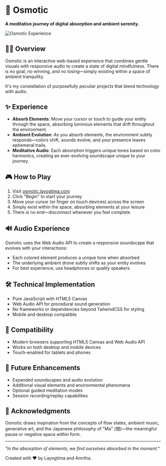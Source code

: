 # 🌊 Osmotic

**A meditative journey of digital absorption and ambient serenity.**

![Osmotic Experience](https://osmotic.layogtima.com/osmotic.png)

## 🧘‍♀️ Overview

Osmotic is an interactive web-based experience that combines gentle visuals with responsive audio to create a state of digital mindfulness. There is no goal, no winning, and no losing—simply existing within a space of ambient tranquility.

It's my constellation of purposefully peculiar projects that blend technology with audio.


## ✨ Experience

- **Absorb Elements**: Move your cursor or touch to guide your entity through the space, absorbing luminous elements that drift throughout the environment.
- **Ambient Evolution**: As you absorb elements, the environment subtly responds—colors shift, sounds evolve, and your presence leaves ephemeral trails.
- **Meditative Audio**: Each absorption triggers unique tones based on color harmonics, creating an ever-evolving soundscape unique to your journey.

## 🎮 How to Play

1. Visit [osmotic.layogtima.com](https://osmotic.layogtima.com)
2. Click "Begin" to start your journey
3. Move your cursor (or finger on touch devices) across the screen
4. Simply exist within the space, absorbing elements at your leisure
5. There is no end—disconnect whenever you feel complete

## 🔊 Audio Experience

Osmotic uses the Web Audio API to create a responsive soundscape that evolves with your interactions:

- Each colored element produces a unique tone when absorbed
- The underlying ambient drone subtly shifts as your entity evolves
- For best experience, use headphones or quality speakers

## 🛠️ Technical Implementation

- Pure JavaScript with HTML5 Canvas
- Web Audio API for procedural sound generation
- No frameworks or dependencies beyond TailwindCSS for styling
- Mobile and desktop compatible

## 📱 Compatibility

- Modern browsers supporting HTML5 Canvas and Web Audio API
- Works on both desktop and mobile devices
- Touch-enabled for tablets and phones

## 🚀 Future Enhancements

- Expanded soundscapes and audio evolution
- Additional visual elements and environmental phenomena
- Optional guided meditation modes
- Session recording/replay capabilities

## 🙏 Acknowledgments

Osmotic draws inspiration from the concepts of flow states, ambient music, generative art, and the Japanese philosophy of "Ma" (間)—the meaningful pause or negative space within form.

---

*"In the absorption of elements, we find ourselves absorbed in the moment."*

Created with ❤️ by Layogtima and Amrtha.